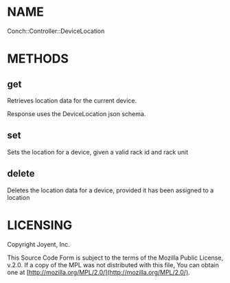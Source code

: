 # NAME

Conch::Controller::DeviceLocation

# METHODS

## get

Retrieves location data for the current device.

Response uses the DeviceLocation json schema.

## set

Sets the location for a device, given a valid rack id and rack unit

## delete

Deletes the location data for a device, provided it has been assigned to a location

# LICENSING

Copyright Joyent, Inc.

This Source Code Form is subject to the terms of the Mozilla Public License,
v.2.0. If a copy of the MPL was not distributed with this file, You can obtain
one at [http://mozilla.org/MPL/2.0/](http://mozilla.org/MPL/2.0/).
